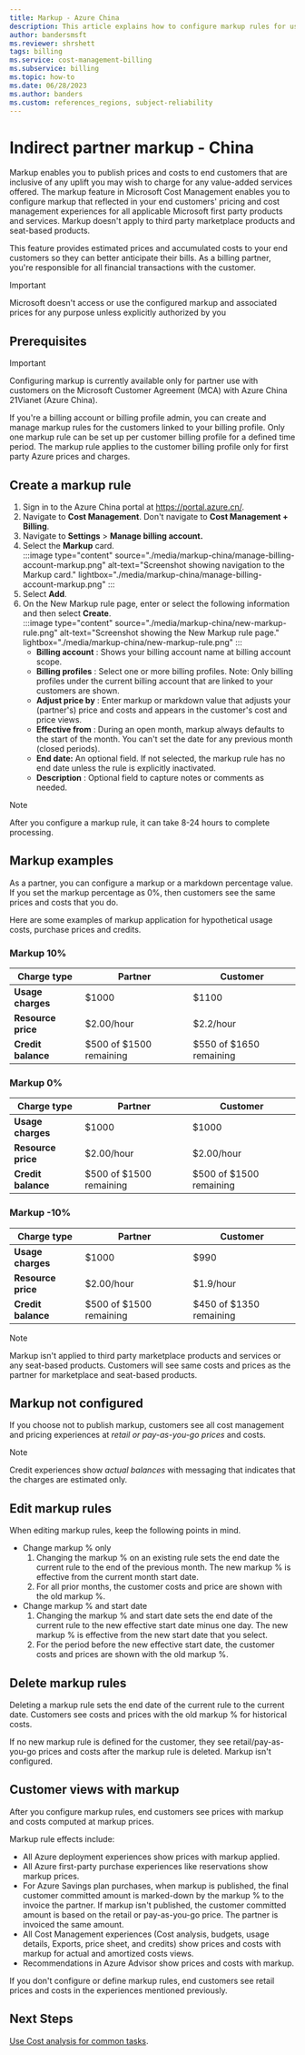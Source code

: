 ```yaml
---
title: Markup - Azure China
description: This article explains how to configure markup rules for use in Azure China.
author: bandersmsft
ms.reviewer: shrshett
tags: billing
ms.service: cost-management-billing
ms.subservice: billing
ms.topic: how-to
ms.date: 06/28/2023
ms.author: banders
ms.custom: references_regions, subject-reliability
---
```


# Indirect partner markup - China

Markup enables you to publish prices and costs to end customers that are inclusive of any uplift you may wish to charge for any value-added services offered. The markup feature in Microsoft Cost Management enables you to configure markup that reflected in your end customers' pricing and cost management experiences for all applicable Microsoft first party products and services. Markup doesn't apply to third party marketplace products and seat-based products.

This feature provides estimated prices and accumulated costs to your end customers so they can better anticipate their bills. As a billing partner, you're responsible for all financial transactions with the customer.

>[!IMPORTANT]
> Microsoft doesn't access or use the configured markup and associated prices for any purpose unless explicitly authorized by you

## Prerequisites

>[!IMPORTANT]
> Configuring markup is currently available only for partner use with customers on the Microsoft Customer Agreement (MCA) with Azure China 21Vianet (Azure China).

If you're a billing account or billing profile admin, you can create and manage markup rules for the customers linked to your billing profile. Only one markup rule can be set up per customer billing profile for a defined time period. The markup rule applies to the customer billing profile only for first party Azure prices and charges. 

## Create a markup rule

1. Sign in to the Azure China portal at https://portal.azure.cn/.
2. Navigate to  **Cost Management**.
 Don't navigate to **Cost Management + Billing**.
3. Navigate to **Settings** > **Manage billing account.**
4. Select the **Markup** card.  
    :::image type="content" source="./media/markup-china/manage-billing-account-markup.png" alt-text="Screenshot showing navigation to the Markup card." lightbox="./media/markup-china/manage-billing-account-markup.png" :::
5. Select **Add**.
6. On the New Markup rule page, enter or select the following information and then select **Create**.  
    :::image type="content" source="./media/markup-china/new-markup-rule.png" alt-text="Screenshot showing the New Markup rule page." lightbox="./media/markup-china/new-markup-rule.png" :::
    - **Billing account** : Shows your billing account name at billing account scope.
    - **Billing profiles** : Select one or more billing profiles. Note: Only billing profiles under the current billing account that are linked to your customers are shown.
    - **Adjust price by** : Enter markup or markdown value that adjusts your (partner's) price and costs and appears in the customer's cost and price views.
    - **Effective from** : During an open month, markup always defaults to the start of the month. You can't set the date for any previous month (closed periods).
    - **End date:** An optional field. If not selected, the markup rule has no end date unless the rule is explicitly inactivated.
    - **Description** : Optional field to capture notes or comments as needed.

>[!NOTE]
> After you configure a markup rule, it can take 8-24 hours to complete processing.

## Markup examples

As a partner, you can configure a markup or a markdown percentage value. If you set the markup percentage as 0%, then customers see the same prices and costs that you do.

Here are some examples of markup application for hypothetical usage costs, purchase prices and credits.

### Markup 10%

| **Charge type** | **Partner** | **Customer** |
| --- | --- | --- |
| **Usage charges** | $1000 | $1100 |
| **Resource price** | $2.00/hour | $2.2/hour |
| **Credit balance** | $500 of $1500 remaining | $550 of $1650 remaining |

### Markup 0%

| **Charge type** | **Partner** | **Customer** |
| --- | --- | --- |
| **Usage charges** | $1000 | $1000 |
| **Resource price** | $2.00/hour | $2.00/hour |
| **Credit balance** | $500 of $1500 remaining | $500 of $1500 remaining |

### Markup -10%

| **Charge type** | **Partner** | **Customer** |
| --- | --- | --- |
| **Usage charges** | $1000 | $990 |
| **Resource price** | $2.00/hour | $1.9/hour |
| **Credit balance** | $500 of $1500 remaining | $450 of $1350 remaining |

>[!NOTE]
> Markup isn't applied to third party marketplace products and services or any seat-based products. Customers will see same costs and prices as the partner for marketplace and seat-based products.

## Markup not configured

If you choose not to publish markup, customers see all cost management and pricing experiences at _retail or pay-as-you-go prices_ and costs.

>[!NOTE]
> Credit experiences show _actual balances_ with messaging that indicates that the charges are estimated only.

## Edit markup rules

When editing markup rules, keep the following points in mind.

- Change markup % only
  1. Changing the markup % on an existing rule sets the end date the current rule to the end of the previous month. The new markup % is effective from the current month start date.
  2. For all prior months, the customer costs and price are shown with the old markup %.
- Change markup % and start date
  1. Changing the markup % and start date sets the end date of the current rule to the new effective start date minus one day. The new markup % is effective from the new start date that you select.
  2. For the period before the new effective start date, the customer costs and prices are shown with the old markup %.

## Delete markup rules

Deleting a markup rule sets the end date of the current rule to the current date. Customers see costs and prices with the old markup % for historical costs.

If no new markup rule is defined for the customer, they see retail/pay-as-you-go prices and costs after the markup rule is deleted. Markup isn't configured.

## Customer views with markup

After you configure markup rules, end customers see prices with markup and costs computed at markup prices.

Markup rule effects include:

- All Azure deployment experiences show prices with markup applied.
- All Azure first-party purchase experiences like reservations show markup prices.
- For Azure Savings plan purchases, when markup is published, the final customer committed amount is marked-down by the markup % to the invoice the partner. If markup isn't published, the customer committed amount is based on the retail or pay-as-you-go price. The partner is invoiced the same amount.
- All Cost Management experiences (Cost analysis, budgets, usage details, Exports, price sheet, and credits) show prices and costs with markup for actual and amortized costs views.
- Recommendations in Azure Advisor show prices and costs with markup.

If you don't configure or define markup rules, end customers see retail prices and costs in the experiences mentioned previously.

## Next Steps

[Use Cost analysis for common tasks](../costs/cost-analysis-common-uses.md).